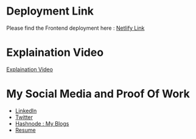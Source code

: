 # Deployment Link

Please find the Frontend deployment here : [Netlify Link](https://6668473bce0da20735fe5b06--helpful-cheesecake-37b39f.netlify.app/)

# Explaination Video 

[Explaination Video](https://www.youtube.com/watch?v=uYGKBwoRG0k)

# My Social Media and Proof Of Work

- [LinkedIn](https://www.linkedin.com/in/saarthakmaini/) <br/>
- [Twitter](https://x.com/saartwts)<br/>
- [Hashnode : My Blogs](https://saarthakmaini.hashnode.dev/)<br/>
- [Resume](https://drive.google.com/file/d/1-1Da5PTH7h7cn9PRPBMhRZLCsF756zH6/view)<br/>